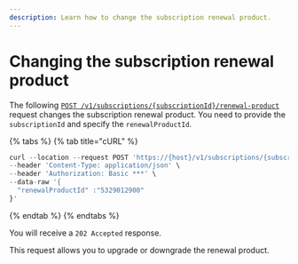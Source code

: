 ```yaml
---
description: Learn how to change the subscription renewal product.
---
```


# Changing the subscription renewal product

The following [`POST /v1/subscriptions/{subscriptionId}/renewal-product`](https://www.digitalriver.com/docs/commerce-api-reference/#operation/updateRenewalProduct) request changes the subscription renewal product. You need to provide the `subscriptionId` and specify the `renewalProductId`.&#x20;

{% tabs %}
{% tab title="cURL" %}
```javascript
curl --location --request POST 'https://{host}/v1/subscriptions/{subscriptionId}/renewal-product' \
--header 'Content-Type: application/json' \
--header 'Authorization: Basic ***' \
--data-raw '{
  "renewalProductId" :"5329012900"
}'
```
{% endtab %}
{% endtabs %}

You will receive a `202 Accepted` response.

This request allows you to upgrade or downgrade the renewal product.
